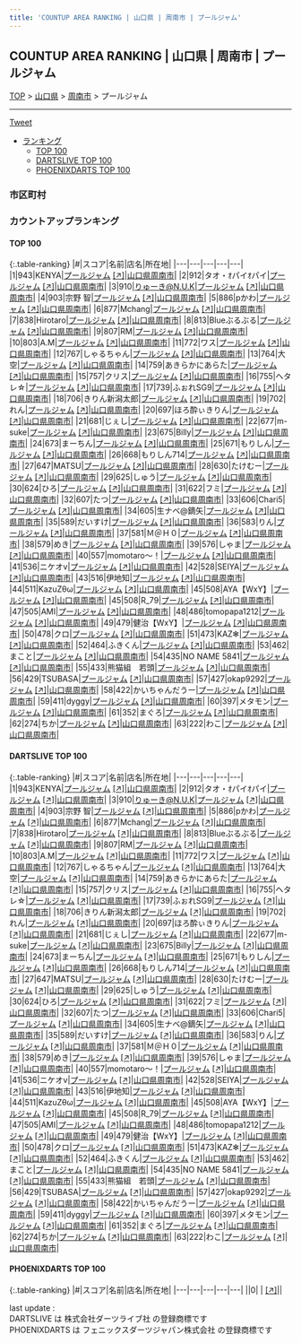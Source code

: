 ```yaml
---
title: 'COUNTUP AREA RANKING | 山口県 | 周南市 | プールジャム'
---
```

## COUNTUP AREA RANKING | 山口県 | 周南市 | プールジャム

[TOP](/darts/rank/) > [山口県](/darts/rank/山口県/) > [周南市](/darts/rank/山口県/周南市/) > プールジャム

___

<a href="https://twitter.com/share?ref_src=twsrc%5Etfw" data-text="COUNTUP AREA RANKING | 山口県周南市プールジャム" class="twitter-share-button" data-hashtags="DARTSLIVE,PHOENIXDARTS,darts,ダーツ" data-show-count="false">Tweet</a>

* [ランキング](#カウントアップランキング)
    * [TOP 100](#top-100)
    * [DARTSLIVE TOP 100](#dartslive-top-100)
    * [PHOENIXDARTS TOP 100](#phoenixdarts-top-100)

### 市区町村

<ul>

</ul>

### カウントアップランキング

#### TOP 100



{:.table-ranking}
|#|スコア|名前|店名|所在地|
|---|---|---|---|---|
|1|943|<span class="rank-name-dl">KENYA</span>|<a href="/darts/rank/shops/37bd14a5d7a85056774c926eb736cb5a.html">プールジャム</a> <a href="https://search.dartslive.com/jp/shop/37bd14a5d7a85056774c926eb736cb5a">[↗]</a>|<a href="/darts/rank/山口県/周南市">山口県周南市</a>|
|2|912|<span class="rank-name-dl">タオ・ｵパイｵパイ</span>|<a href="/darts/rank/shops/37bd14a5d7a85056774c926eb736cb5a.html">プールジャム</a> <a href="https://search.dartslive.com/jp/shop/37bd14a5d7a85056774c926eb736cb5a">[↗]</a>|<a href="/darts/rank/山口県/周南市">山口県周南市</a>|
|3|910|<span class="rank-name-dl">りゅーき@N.U.K</span>|<a href="/darts/rank/shops/37bd14a5d7a85056774c926eb736cb5a.html">プールジャム</a> <a href="https://search.dartslive.com/jp/shop/37bd14a5d7a85056774c926eb736cb5a">[↗]</a>|<a href="/darts/rank/山口県/周南市">山口県周南市</a>|
|4|903|<span class="rank-name-dl">宗野 智</span>|<a href="/darts/rank/shops/37bd14a5d7a85056774c926eb736cb5a.html">プールジャム</a> <a href="https://search.dartslive.com/jp/shop/37bd14a5d7a85056774c926eb736cb5a">[↗]</a>|<a href="/darts/rank/山口県/周南市">山口県周南市</a>|
|5|886|<span class="rank-name-dl">pかわ</span>|<a href="/darts/rank/shops/37bd14a5d7a85056774c926eb736cb5a.html">プールジャム</a> <a href="https://search.dartslive.com/jp/shop/37bd14a5d7a85056774c926eb736cb5a">[↗]</a>|<a href="/darts/rank/山口県/周南市">山口県周南市</a>|
|6|877|<span class="rank-name-dl">Mchang</span>|<a href="/darts/rank/shops/37bd14a5d7a85056774c926eb736cb5a.html">プールジャム</a> <a href="https://search.dartslive.com/jp/shop/37bd14a5d7a85056774c926eb736cb5a">[↗]</a>|<a href="/darts/rank/山口県/周南市">山口県周南市</a>|
|7|838|<span class="rank-name-dl">Hirotaro</span>|<a href="/darts/rank/shops/37bd14a5d7a85056774c926eb736cb5a.html">プールジャム</a> <a href="https://search.dartslive.com/jp/shop/37bd14a5d7a85056774c926eb736cb5a">[↗]</a>|<a href="/darts/rank/山口県/周南市">山口県周南市</a>|
|8|813|<span class="rank-name-dl">Blueぶるぶる</span>|<a href="/darts/rank/shops/37bd14a5d7a85056774c926eb736cb5a.html">プールジャム</a> <a href="https://search.dartslive.com/jp/shop/37bd14a5d7a85056774c926eb736cb5a">[↗]</a>|<a href="/darts/rank/山口県/周南市">山口県周南市</a>|
|9|807|<span class="rank-name-dl">RM</span>|<a href="/darts/rank/shops/37bd14a5d7a85056774c926eb736cb5a.html">プールジャム</a> <a href="https://search.dartslive.com/jp/shop/37bd14a5d7a85056774c926eb736cb5a">[↗]</a>|<a href="/darts/rank/山口県/周南市">山口県周南市</a>|
|10|803|<span class="rank-name-dl">A.M</span>|<a href="/darts/rank/shops/37bd14a5d7a85056774c926eb736cb5a.html">プールジャム</a> <a href="https://search.dartslive.com/jp/shop/37bd14a5d7a85056774c926eb736cb5a">[↗]</a>|<a href="/darts/rank/山口県/周南市">山口県周南市</a>|
|11|772|<span class="rank-name-dl">ワス</span>|<a href="/darts/rank/shops/37bd14a5d7a85056774c926eb736cb5a.html">プールジャム</a> <a href="https://search.dartslive.com/jp/shop/37bd14a5d7a85056774c926eb736cb5a">[↗]</a>|<a href="/darts/rank/山口県/周南市">山口県周南市</a>|
|12|767|<span class="rank-name-dl">しゃるちゃん</span>|<a href="/darts/rank/shops/37bd14a5d7a85056774c926eb736cb5a.html">プールジャム</a> <a href="https://search.dartslive.com/jp/shop/37bd14a5d7a85056774c926eb736cb5a">[↗]</a>|<a href="/darts/rank/山口県/周南市">山口県周南市</a>|
|13|764|<span class="rank-name-dl">大空</span>|<a href="/darts/rank/shops/37bd14a5d7a85056774c926eb736cb5a.html">プールジャム</a> <a href="https://search.dartslive.com/jp/shop/37bd14a5d7a85056774c926eb736cb5a">[↗]</a>|<a href="/darts/rank/山口県/周南市">山口県周南市</a>|
|14|759|<span class="rank-name-dl">あきらかにあらた</span>|<a href="/darts/rank/shops/37bd14a5d7a85056774c926eb736cb5a.html">プールジャム</a> <a href="https://search.dartslive.com/jp/shop/37bd14a5d7a85056774c926eb736cb5a">[↗]</a>|<a href="/darts/rank/山口県/周南市">山口県周南市</a>|
|15|757|<span class="rank-name-dl">クリス</span>|<a href="/darts/rank/shops/37bd14a5d7a85056774c926eb736cb5a.html">プールジャム</a> <a href="https://search.dartslive.com/jp/shop/37bd14a5d7a85056774c926eb736cb5a">[↗]</a>|<a href="/darts/rank/山口県/周南市">山口県周南市</a>|
|16|755|<span class="rank-name-dl">ヘタレ☆</span>|<a href="/darts/rank/shops/37bd14a5d7a85056774c926eb736cb5a.html">プールジャム</a> <a href="https://search.dartslive.com/jp/shop/37bd14a5d7a85056774c926eb736cb5a">[↗]</a>|<a href="/darts/rank/山口県/周南市">山口県周南市</a>|
|17|739|<span class="rank-name-dl">ふぉれSG9</span>|<a href="/darts/rank/shops/37bd14a5d7a85056774c926eb736cb5a.html">プールジャム</a> <a href="https://search.dartslive.com/jp/shop/37bd14a5d7a85056774c926eb736cb5a">[↗]</a>|<a href="/darts/rank/山口県/周南市">山口県周南市</a>|
|18|706|<span class="rank-name-dl">きりん新潟太郎</span>|<a href="/darts/rank/shops/37bd14a5d7a85056774c926eb736cb5a.html">プールジャム</a> <a href="https://search.dartslive.com/jp/shop/37bd14a5d7a85056774c926eb736cb5a">[↗]</a>|<a href="/darts/rank/山口県/周南市">山口県周南市</a>|
|19|702|<span class="rank-name-dl">れん</span>|<a href="/darts/rank/shops/37bd14a5d7a85056774c926eb736cb5a.html">プールジャム</a> <a href="https://search.dartslive.com/jp/shop/37bd14a5d7a85056774c926eb736cb5a">[↗]</a>|<a href="/darts/rank/山口県/周南市">山口県周南市</a>|
|20|697|<span class="rank-name-dl">ほろ酔ぃきりん</span>|<a href="/darts/rank/shops/37bd14a5d7a85056774c926eb736cb5a.html">プールジャム</a> <a href="https://search.dartslive.com/jp/shop/37bd14a5d7a85056774c926eb736cb5a">[↗]</a>|<a href="/darts/rank/山口県/周南市">山口県周南市</a>|
|21|681|<span class="rank-name-dl">じぇし</span>|<a href="/darts/rank/shops/37bd14a5d7a85056774c926eb736cb5a.html">プールジャム</a> <a href="https://search.dartslive.com/jp/shop/37bd14a5d7a85056774c926eb736cb5a">[↗]</a>|<a href="/darts/rank/山口県/周南市">山口県周南市</a>|
|22|677|<span class="rank-name-dl">m-suke</span>|<a href="/darts/rank/shops/37bd14a5d7a85056774c926eb736cb5a.html">プールジャム</a> <a href="https://search.dartslive.com/jp/shop/37bd14a5d7a85056774c926eb736cb5a">[↗]</a>|<a href="/darts/rank/山口県/周南市">山口県周南市</a>|
|23|675|<span class="rank-name-dl">Billy</span>|<a href="/darts/rank/shops/37bd14a5d7a85056774c926eb736cb5a.html">プールジャム</a> <a href="https://search.dartslive.com/jp/shop/37bd14a5d7a85056774c926eb736cb5a">[↗]</a>|<a href="/darts/rank/山口県/周南市">山口県周南市</a>|
|24|673|<span class="rank-name-dl">まーちん</span>|<a href="/darts/rank/shops/37bd14a5d7a85056774c926eb736cb5a.html">プールジャム</a> <a href="https://search.dartslive.com/jp/shop/37bd14a5d7a85056774c926eb736cb5a">[↗]</a>|<a href="/darts/rank/山口県/周南市">山口県周南市</a>|
|25|671|<span class="rank-name-dl">もりしん</span>|<a href="/darts/rank/shops/37bd14a5d7a85056774c926eb736cb5a.html">プールジャム</a> <a href="https://search.dartslive.com/jp/shop/37bd14a5d7a85056774c926eb736cb5a">[↗]</a>|<a href="/darts/rank/山口県/周南市">山口県周南市</a>|
|26|668|<span class="rank-name-dl">もりしん714</span>|<a href="/darts/rank/shops/37bd14a5d7a85056774c926eb736cb5a.html">プールジャム</a> <a href="https://search.dartslive.com/jp/shop/37bd14a5d7a85056774c926eb736cb5a">[↗]</a>|<a href="/darts/rank/山口県/周南市">山口県周南市</a>|
|27|647|<span class="rank-name-dl">MATSU</span>|<a href="/darts/rank/shops/37bd14a5d7a85056774c926eb736cb5a.html">プールジャム</a> <a href="https://search.dartslive.com/jp/shop/37bd14a5d7a85056774c926eb736cb5a">[↗]</a>|<a href="/darts/rank/山口県/周南市">山口県周南市</a>|
|28|630|<span class="rank-name-dl">たけむー</span>|<a href="/darts/rank/shops/37bd14a5d7a85056774c926eb736cb5a.html">プールジャム</a> <a href="https://search.dartslive.com/jp/shop/37bd14a5d7a85056774c926eb736cb5a">[↗]</a>|<a href="/darts/rank/山口県/周南市">山口県周南市</a>|
|29|625|<span class="rank-name-dl">しゅう</span>|<a href="/darts/rank/shops/37bd14a5d7a85056774c926eb736cb5a.html">プールジャム</a> <a href="https://search.dartslive.com/jp/shop/37bd14a5d7a85056774c926eb736cb5a">[↗]</a>|<a href="/darts/rank/山口県/周南市">山口県周南市</a>|
|30|624|<span class="rank-name-dl">ひろ</span>|<a href="/darts/rank/shops/37bd14a5d7a85056774c926eb736cb5a.html">プールジャム</a> <a href="https://search.dartslive.com/jp/shop/37bd14a5d7a85056774c926eb736cb5a">[↗]</a>|<a href="/darts/rank/山口県/周南市">山口県周南市</a>|
|31|622|<span class="rank-name-dl">フミ</span>|<a href="/darts/rank/shops/37bd14a5d7a85056774c926eb736cb5a.html">プールジャム</a> <a href="https://search.dartslive.com/jp/shop/37bd14a5d7a85056774c926eb736cb5a">[↗]</a>|<a href="/darts/rank/山口県/周南市">山口県周南市</a>|
|32|607|<span class="rank-name-dl">たつ</span>|<a href="/darts/rank/shops/37bd14a5d7a85056774c926eb736cb5a.html">プールジャム</a> <a href="https://search.dartslive.com/jp/shop/37bd14a5d7a85056774c926eb736cb5a">[↗]</a>|<a href="/darts/rank/山口県/周南市">山口県周南市</a>|
|33|606|<span class="rank-name-dl">Chari5</span>|<a href="/darts/rank/shops/37bd14a5d7a85056774c926eb736cb5a.html">プールジャム</a> <a href="https://search.dartslive.com/jp/shop/37bd14a5d7a85056774c926eb736cb5a">[↗]</a>|<a href="/darts/rank/山口県/周南市">山口県周南市</a>|
|34|605|<span class="rank-name-dl">生ナベ@鏑矢</span>|<a href="/darts/rank/shops/37bd14a5d7a85056774c926eb736cb5a.html">プールジャム</a> <a href="https://search.dartslive.com/jp/shop/37bd14a5d7a85056774c926eb736cb5a">[↗]</a>|<a href="/darts/rank/山口県/周南市">山口県周南市</a>|
|35|589|<span class="rank-name-dl">だいすけ</span>|<a href="/darts/rank/shops/37bd14a5d7a85056774c926eb736cb5a.html">プールジャム</a> <a href="https://search.dartslive.com/jp/shop/37bd14a5d7a85056774c926eb736cb5a">[↗]</a>|<a href="/darts/rank/山口県/周南市">山口県周南市</a>|
|36|583|<span class="rank-name-dl">りん</span>|<a href="/darts/rank/shops/37bd14a5d7a85056774c926eb736cb5a.html">プールジャム</a> <a href="https://search.dartslive.com/jp/shop/37bd14a5d7a85056774c926eb736cb5a">[↗]</a>|<a href="/darts/rank/山口県/周南市">山口県周南市</a>|
|37|581|<span class="rank-name-dl">Ｍ＠Ｈ０</span>|<a href="/darts/rank/shops/37bd14a5d7a85056774c926eb736cb5a.html">プールジャム</a> <a href="https://search.dartslive.com/jp/shop/37bd14a5d7a85056774c926eb736cb5a">[↗]</a>|<a href="/darts/rank/山口県/周南市">山口県周南市</a>|
|38|579|<span class="rank-name-dl">めき</span>|<a href="/darts/rank/shops/37bd14a5d7a85056774c926eb736cb5a.html">プールジャム</a> <a href="https://search.dartslive.com/jp/shop/37bd14a5d7a85056774c926eb736cb5a">[↗]</a>|<a href="/darts/rank/山口県/周南市">山口県周南市</a>|
|39|576|<span class="rank-name-dl">しゃま</span>|<a href="/darts/rank/shops/37bd14a5d7a85056774c926eb736cb5a.html">プールジャム</a> <a href="https://search.dartslive.com/jp/shop/37bd14a5d7a85056774c926eb736cb5a">[↗]</a>|<a href="/darts/rank/山口県/周南市">山口県周南市</a>|
|40|557|<span class="rank-name-dl">momotaro〜！</span>|<a href="/darts/rank/shops/37bd14a5d7a85056774c926eb736cb5a.html">プールジャム</a> <a href="https://search.dartslive.com/jp/shop/37bd14a5d7a85056774c926eb736cb5a">[↗]</a>|<a href="/darts/rank/山口県/周南市">山口県周南市</a>|
|41|536|<span class="rank-name-dl">ニケオv</span>|<a href="/darts/rank/shops/37bd14a5d7a85056774c926eb736cb5a.html">プールジャム</a> <a href="https://search.dartslive.com/jp/shop/37bd14a5d7a85056774c926eb736cb5a">[↗]</a>|<a href="/darts/rank/山口県/周南市">山口県周南市</a>|
|42|528|<span class="rank-name-dl">SEIYA</span>|<a href="/darts/rank/shops/37bd14a5d7a85056774c926eb736cb5a.html">プールジャム</a> <a href="https://search.dartslive.com/jp/shop/37bd14a5d7a85056774c926eb736cb5a">[↗]</a>|<a href="/darts/rank/山口県/周南市">山口県周南市</a>|
|43|516|<span class="rank-name-dl">伊地知</span>|<a href="/darts/rank/shops/37bd14a5d7a85056774c926eb736cb5a.html">プールジャム</a> <a href="https://search.dartslive.com/jp/shop/37bd14a5d7a85056774c926eb736cb5a">[↗]</a>|<a href="/darts/rank/山口県/周南市">山口県周南市</a>|
|44|511|<span class="rank-name-dl">KazuZθω</span>|<a href="/darts/rank/shops/37bd14a5d7a85056774c926eb736cb5a.html">プールジャム</a> <a href="https://search.dartslive.com/jp/shop/37bd14a5d7a85056774c926eb736cb5a">[↗]</a>|<a href="/darts/rank/山口県/周南市">山口県周南市</a>|
|45|508|<span class="rank-name-dl">AYA【WxY】</span>|<a href="/darts/rank/shops/37bd14a5d7a85056774c926eb736cb5a.html">プールジャム</a> <a href="https://search.dartslive.com/jp/shop/37bd14a5d7a85056774c926eb736cb5a">[↗]</a>|<a href="/darts/rank/山口県/周南市">山口県周南市</a>|
|45|508|<span class="rank-name-dl">R_79</span>|<a href="/darts/rank/shops/37bd14a5d7a85056774c926eb736cb5a.html">プールジャム</a> <a href="https://search.dartslive.com/jp/shop/37bd14a5d7a85056774c926eb736cb5a">[↗]</a>|<a href="/darts/rank/山口県/周南市">山口県周南市</a>|
|47|505|<span class="rank-name-dl">AMI</span>|<a href="/darts/rank/shops/37bd14a5d7a85056774c926eb736cb5a.html">プールジャム</a> <a href="https://search.dartslive.com/jp/shop/37bd14a5d7a85056774c926eb736cb5a">[↗]</a>|<a href="/darts/rank/山口県/周南市">山口県周南市</a>|
|48|486|<span class="rank-name-dl">tomopapa1212</span>|<a href="/darts/rank/shops/37bd14a5d7a85056774c926eb736cb5a.html">プールジャム</a> <a href="https://search.dartslive.com/jp/shop/37bd14a5d7a85056774c926eb736cb5a">[↗]</a>|<a href="/darts/rank/山口県/周南市">山口県周南市</a>|
|49|479|<span class="rank-name-dl">健治【WxY】</span>|<a href="/darts/rank/shops/37bd14a5d7a85056774c926eb736cb5a.html">プールジャム</a> <a href="https://search.dartslive.com/jp/shop/37bd14a5d7a85056774c926eb736cb5a">[↗]</a>|<a href="/darts/rank/山口県/周南市">山口県周南市</a>|
|50|478|<span class="rank-name-dl">クロ</span>|<a href="/darts/rank/shops/37bd14a5d7a85056774c926eb736cb5a.html">プールジャム</a> <a href="https://search.dartslive.com/jp/shop/37bd14a5d7a85056774c926eb736cb5a">[↗]</a>|<a href="/darts/rank/山口県/周南市">山口県周南市</a>|
|51|473|<span class="rank-name-dl">KAZ✻</span>|<a href="/darts/rank/shops/37bd14a5d7a85056774c926eb736cb5a.html">プールジャム</a> <a href="https://search.dartslive.com/jp/shop/37bd14a5d7a85056774c926eb736cb5a">[↗]</a>|<a href="/darts/rank/山口県/周南市">山口県周南市</a>|
|52|464|<span class="rank-name-dl">ふきくん</span>|<a href="/darts/rank/shops/37bd14a5d7a85056774c926eb736cb5a.html">プールジャム</a> <a href="https://search.dartslive.com/jp/shop/37bd14a5d7a85056774c926eb736cb5a">[↗]</a>|<a href="/darts/rank/山口県/周南市">山口県周南市</a>|
|53|462|<span class="rank-name-dl">まこと</span>|<a href="/darts/rank/shops/37bd14a5d7a85056774c926eb736cb5a.html">プールジャム</a> <a href="https://search.dartslive.com/jp/shop/37bd14a5d7a85056774c926eb736cb5a">[↗]</a>|<a href="/darts/rank/山口県/周南市">山口県周南市</a>|
|54|435|<span class="rank-name-dl">NO NAME 5841</span>|<a href="/darts/rank/shops/37bd14a5d7a85056774c926eb736cb5a.html">プールジャム</a> <a href="https://search.dartslive.com/jp/shop/37bd14a5d7a85056774c926eb736cb5a">[↗]</a>|<a href="/darts/rank/山口県/周南市">山口県周南市</a>|
|55|433|<span class="rank-name-dl">熊猫組　若頭</span>|<a href="/darts/rank/shops/37bd14a5d7a85056774c926eb736cb5a.html">プールジャム</a> <a href="https://search.dartslive.com/jp/shop/37bd14a5d7a85056774c926eb736cb5a">[↗]</a>|<a href="/darts/rank/山口県/周南市">山口県周南市</a>|
|56|429|<span class="rank-name-dl">TSUBASA</span>|<a href="/darts/rank/shops/37bd14a5d7a85056774c926eb736cb5a.html">プールジャム</a> <a href="https://search.dartslive.com/jp/shop/37bd14a5d7a85056774c926eb736cb5a">[↗]</a>|<a href="/darts/rank/山口県/周南市">山口県周南市</a>|
|57|427|<span class="rank-name-dl">okap9292</span>|<a href="/darts/rank/shops/37bd14a5d7a85056774c926eb736cb5a.html">プールジャム</a> <a href="https://search.dartslive.com/jp/shop/37bd14a5d7a85056774c926eb736cb5a">[↗]</a>|<a href="/darts/rank/山口県/周南市">山口県周南市</a>|
|58|422|<span class="rank-name-dl">かいちゃんだうー</span>|<a href="/darts/rank/shops/37bd14a5d7a85056774c926eb736cb5a.html">プールジャム</a> <a href="https://search.dartslive.com/jp/shop/37bd14a5d7a85056774c926eb736cb5a">[↗]</a>|<a href="/darts/rank/山口県/周南市">山口県周南市</a>|
|59|411|<span class="rank-name-dl">dyggy</span>|<a href="/darts/rank/shops/37bd14a5d7a85056774c926eb736cb5a.html">プールジャム</a> <a href="https://search.dartslive.com/jp/shop/37bd14a5d7a85056774c926eb736cb5a">[↗]</a>|<a href="/darts/rank/山口県/周南市">山口県周南市</a>|
|60|397|<span class="rank-name-dl">メタモン</span>|<a href="/darts/rank/shops/37bd14a5d7a85056774c926eb736cb5a.html">プールジャム</a> <a href="https://search.dartslive.com/jp/shop/37bd14a5d7a85056774c926eb736cb5a">[↗]</a>|<a href="/darts/rank/山口県/周南市">山口県周南市</a>|
|61|352|<span class="rank-name-dl">まぐろ</span>|<a href="/darts/rank/shops/37bd14a5d7a85056774c926eb736cb5a.html">プールジャム</a> <a href="https://search.dartslive.com/jp/shop/37bd14a5d7a85056774c926eb736cb5a">[↗]</a>|<a href="/darts/rank/山口県/周南市">山口県周南市</a>|
|62|274|<span class="rank-name-dl">ちか</span>|<a href="/darts/rank/shops/37bd14a5d7a85056774c926eb736cb5a.html">プールジャム</a> <a href="https://search.dartslive.com/jp/shop/37bd14a5d7a85056774c926eb736cb5a">[↗]</a>|<a href="/darts/rank/山口県/周南市">山口県周南市</a>|
|63|222|<span class="rank-name-dl">わこ</span>|<a href="/darts/rank/shops/37bd14a5d7a85056774c926eb736cb5a.html">プールジャム</a> <a href="https://search.dartslive.com/jp/shop/37bd14a5d7a85056774c926eb736cb5a">[↗]</a>|<a href="/darts/rank/山口県/周南市">山口県周南市</a>|


#### DARTSLIVE TOP 100



{:.table-ranking}
|#|スコア|名前|店名|所在地|
|---|---|---|---|---|
|1|943|<span class="rank-name-dl">KENYA</span>|<a href="/darts/rank/shops/37bd14a5d7a85056774c926eb736cb5a.html">プールジャム</a> <a href="https://search.dartslive.com/jp/shop/37bd14a5d7a85056774c926eb736cb5a">[↗]</a>|<a href="/darts/rank/山口県/周南市">山口県周南市</a>|
|2|912|<span class="rank-name-dl">タオ・ｵパイｵパイ</span>|<a href="/darts/rank/shops/37bd14a5d7a85056774c926eb736cb5a.html">プールジャム</a> <a href="https://search.dartslive.com/jp/shop/37bd14a5d7a85056774c926eb736cb5a">[↗]</a>|<a href="/darts/rank/山口県/周南市">山口県周南市</a>|
|3|910|<span class="rank-name-dl">りゅーき@N.U.K</span>|<a href="/darts/rank/shops/37bd14a5d7a85056774c926eb736cb5a.html">プールジャム</a> <a href="https://search.dartslive.com/jp/shop/37bd14a5d7a85056774c926eb736cb5a">[↗]</a>|<a href="/darts/rank/山口県/周南市">山口県周南市</a>|
|4|903|<span class="rank-name-dl">宗野 智</span>|<a href="/darts/rank/shops/37bd14a5d7a85056774c926eb736cb5a.html">プールジャム</a> <a href="https://search.dartslive.com/jp/shop/37bd14a5d7a85056774c926eb736cb5a">[↗]</a>|<a href="/darts/rank/山口県/周南市">山口県周南市</a>|
|5|886|<span class="rank-name-dl">pかわ</span>|<a href="/darts/rank/shops/37bd14a5d7a85056774c926eb736cb5a.html">プールジャム</a> <a href="https://search.dartslive.com/jp/shop/37bd14a5d7a85056774c926eb736cb5a">[↗]</a>|<a href="/darts/rank/山口県/周南市">山口県周南市</a>|
|6|877|<span class="rank-name-dl">Mchang</span>|<a href="/darts/rank/shops/37bd14a5d7a85056774c926eb736cb5a.html">プールジャム</a> <a href="https://search.dartslive.com/jp/shop/37bd14a5d7a85056774c926eb736cb5a">[↗]</a>|<a href="/darts/rank/山口県/周南市">山口県周南市</a>|
|7|838|<span class="rank-name-dl">Hirotaro</span>|<a href="/darts/rank/shops/37bd14a5d7a85056774c926eb736cb5a.html">プールジャム</a> <a href="https://search.dartslive.com/jp/shop/37bd14a5d7a85056774c926eb736cb5a">[↗]</a>|<a href="/darts/rank/山口県/周南市">山口県周南市</a>|
|8|813|<span class="rank-name-dl">Blueぶるぶる</span>|<a href="/darts/rank/shops/37bd14a5d7a85056774c926eb736cb5a.html">プールジャム</a> <a href="https://search.dartslive.com/jp/shop/37bd14a5d7a85056774c926eb736cb5a">[↗]</a>|<a href="/darts/rank/山口県/周南市">山口県周南市</a>|
|9|807|<span class="rank-name-dl">RM</span>|<a href="/darts/rank/shops/37bd14a5d7a85056774c926eb736cb5a.html">プールジャム</a> <a href="https://search.dartslive.com/jp/shop/37bd14a5d7a85056774c926eb736cb5a">[↗]</a>|<a href="/darts/rank/山口県/周南市">山口県周南市</a>|
|10|803|<span class="rank-name-dl">A.M</span>|<a href="/darts/rank/shops/37bd14a5d7a85056774c926eb736cb5a.html">プールジャム</a> <a href="https://search.dartslive.com/jp/shop/37bd14a5d7a85056774c926eb736cb5a">[↗]</a>|<a href="/darts/rank/山口県/周南市">山口県周南市</a>|
|11|772|<span class="rank-name-dl">ワス</span>|<a href="/darts/rank/shops/37bd14a5d7a85056774c926eb736cb5a.html">プールジャム</a> <a href="https://search.dartslive.com/jp/shop/37bd14a5d7a85056774c926eb736cb5a">[↗]</a>|<a href="/darts/rank/山口県/周南市">山口県周南市</a>|
|12|767|<span class="rank-name-dl">しゃるちゃん</span>|<a href="/darts/rank/shops/37bd14a5d7a85056774c926eb736cb5a.html">プールジャム</a> <a href="https://search.dartslive.com/jp/shop/37bd14a5d7a85056774c926eb736cb5a">[↗]</a>|<a href="/darts/rank/山口県/周南市">山口県周南市</a>|
|13|764|<span class="rank-name-dl">大空</span>|<a href="/darts/rank/shops/37bd14a5d7a85056774c926eb736cb5a.html">プールジャム</a> <a href="https://search.dartslive.com/jp/shop/37bd14a5d7a85056774c926eb736cb5a">[↗]</a>|<a href="/darts/rank/山口県/周南市">山口県周南市</a>|
|14|759|<span class="rank-name-dl">あきらかにあらた</span>|<a href="/darts/rank/shops/37bd14a5d7a85056774c926eb736cb5a.html">プールジャム</a> <a href="https://search.dartslive.com/jp/shop/37bd14a5d7a85056774c926eb736cb5a">[↗]</a>|<a href="/darts/rank/山口県/周南市">山口県周南市</a>|
|15|757|<span class="rank-name-dl">クリス</span>|<a href="/darts/rank/shops/37bd14a5d7a85056774c926eb736cb5a.html">プールジャム</a> <a href="https://search.dartslive.com/jp/shop/37bd14a5d7a85056774c926eb736cb5a">[↗]</a>|<a href="/darts/rank/山口県/周南市">山口県周南市</a>|
|16|755|<span class="rank-name-dl">ヘタレ☆</span>|<a href="/darts/rank/shops/37bd14a5d7a85056774c926eb736cb5a.html">プールジャム</a> <a href="https://search.dartslive.com/jp/shop/37bd14a5d7a85056774c926eb736cb5a">[↗]</a>|<a href="/darts/rank/山口県/周南市">山口県周南市</a>|
|17|739|<span class="rank-name-dl">ふぉれSG9</span>|<a href="/darts/rank/shops/37bd14a5d7a85056774c926eb736cb5a.html">プールジャム</a> <a href="https://search.dartslive.com/jp/shop/37bd14a5d7a85056774c926eb736cb5a">[↗]</a>|<a href="/darts/rank/山口県/周南市">山口県周南市</a>|
|18|706|<span class="rank-name-dl">きりん新潟太郎</span>|<a href="/darts/rank/shops/37bd14a5d7a85056774c926eb736cb5a.html">プールジャム</a> <a href="https://search.dartslive.com/jp/shop/37bd14a5d7a85056774c926eb736cb5a">[↗]</a>|<a href="/darts/rank/山口県/周南市">山口県周南市</a>|
|19|702|<span class="rank-name-dl">れん</span>|<a href="/darts/rank/shops/37bd14a5d7a85056774c926eb736cb5a.html">プールジャム</a> <a href="https://search.dartslive.com/jp/shop/37bd14a5d7a85056774c926eb736cb5a">[↗]</a>|<a href="/darts/rank/山口県/周南市">山口県周南市</a>|
|20|697|<span class="rank-name-dl">ほろ酔ぃきりん</span>|<a href="/darts/rank/shops/37bd14a5d7a85056774c926eb736cb5a.html">プールジャム</a> <a href="https://search.dartslive.com/jp/shop/37bd14a5d7a85056774c926eb736cb5a">[↗]</a>|<a href="/darts/rank/山口県/周南市">山口県周南市</a>|
|21|681|<span class="rank-name-dl">じぇし</span>|<a href="/darts/rank/shops/37bd14a5d7a85056774c926eb736cb5a.html">プールジャム</a> <a href="https://search.dartslive.com/jp/shop/37bd14a5d7a85056774c926eb736cb5a">[↗]</a>|<a href="/darts/rank/山口県/周南市">山口県周南市</a>|
|22|677|<span class="rank-name-dl">m-suke</span>|<a href="/darts/rank/shops/37bd14a5d7a85056774c926eb736cb5a.html">プールジャム</a> <a href="https://search.dartslive.com/jp/shop/37bd14a5d7a85056774c926eb736cb5a">[↗]</a>|<a href="/darts/rank/山口県/周南市">山口県周南市</a>|
|23|675|<span class="rank-name-dl">Billy</span>|<a href="/darts/rank/shops/37bd14a5d7a85056774c926eb736cb5a.html">プールジャム</a> <a href="https://search.dartslive.com/jp/shop/37bd14a5d7a85056774c926eb736cb5a">[↗]</a>|<a href="/darts/rank/山口県/周南市">山口県周南市</a>|
|24|673|<span class="rank-name-dl">まーちん</span>|<a href="/darts/rank/shops/37bd14a5d7a85056774c926eb736cb5a.html">プールジャム</a> <a href="https://search.dartslive.com/jp/shop/37bd14a5d7a85056774c926eb736cb5a">[↗]</a>|<a href="/darts/rank/山口県/周南市">山口県周南市</a>|
|25|671|<span class="rank-name-dl">もりしん</span>|<a href="/darts/rank/shops/37bd14a5d7a85056774c926eb736cb5a.html">プールジャム</a> <a href="https://search.dartslive.com/jp/shop/37bd14a5d7a85056774c926eb736cb5a">[↗]</a>|<a href="/darts/rank/山口県/周南市">山口県周南市</a>|
|26|668|<span class="rank-name-dl">もりしん714</span>|<a href="/darts/rank/shops/37bd14a5d7a85056774c926eb736cb5a.html">プールジャム</a> <a href="https://search.dartslive.com/jp/shop/37bd14a5d7a85056774c926eb736cb5a">[↗]</a>|<a href="/darts/rank/山口県/周南市">山口県周南市</a>|
|27|647|<span class="rank-name-dl">MATSU</span>|<a href="/darts/rank/shops/37bd14a5d7a85056774c926eb736cb5a.html">プールジャム</a> <a href="https://search.dartslive.com/jp/shop/37bd14a5d7a85056774c926eb736cb5a">[↗]</a>|<a href="/darts/rank/山口県/周南市">山口県周南市</a>|
|28|630|<span class="rank-name-dl">たけむー</span>|<a href="/darts/rank/shops/37bd14a5d7a85056774c926eb736cb5a.html">プールジャム</a> <a href="https://search.dartslive.com/jp/shop/37bd14a5d7a85056774c926eb736cb5a">[↗]</a>|<a href="/darts/rank/山口県/周南市">山口県周南市</a>|
|29|625|<span class="rank-name-dl">しゅう</span>|<a href="/darts/rank/shops/37bd14a5d7a85056774c926eb736cb5a.html">プールジャム</a> <a href="https://search.dartslive.com/jp/shop/37bd14a5d7a85056774c926eb736cb5a">[↗]</a>|<a href="/darts/rank/山口県/周南市">山口県周南市</a>|
|30|624|<span class="rank-name-dl">ひろ</span>|<a href="/darts/rank/shops/37bd14a5d7a85056774c926eb736cb5a.html">プールジャム</a> <a href="https://search.dartslive.com/jp/shop/37bd14a5d7a85056774c926eb736cb5a">[↗]</a>|<a href="/darts/rank/山口県/周南市">山口県周南市</a>|
|31|622|<span class="rank-name-dl">フミ</span>|<a href="/darts/rank/shops/37bd14a5d7a85056774c926eb736cb5a.html">プールジャム</a> <a href="https://search.dartslive.com/jp/shop/37bd14a5d7a85056774c926eb736cb5a">[↗]</a>|<a href="/darts/rank/山口県/周南市">山口県周南市</a>|
|32|607|<span class="rank-name-dl">たつ</span>|<a href="/darts/rank/shops/37bd14a5d7a85056774c926eb736cb5a.html">プールジャム</a> <a href="https://search.dartslive.com/jp/shop/37bd14a5d7a85056774c926eb736cb5a">[↗]</a>|<a href="/darts/rank/山口県/周南市">山口県周南市</a>|
|33|606|<span class="rank-name-dl">Chari5</span>|<a href="/darts/rank/shops/37bd14a5d7a85056774c926eb736cb5a.html">プールジャム</a> <a href="https://search.dartslive.com/jp/shop/37bd14a5d7a85056774c926eb736cb5a">[↗]</a>|<a href="/darts/rank/山口県/周南市">山口県周南市</a>|
|34|605|<span class="rank-name-dl">生ナベ@鏑矢</span>|<a href="/darts/rank/shops/37bd14a5d7a85056774c926eb736cb5a.html">プールジャム</a> <a href="https://search.dartslive.com/jp/shop/37bd14a5d7a85056774c926eb736cb5a">[↗]</a>|<a href="/darts/rank/山口県/周南市">山口県周南市</a>|
|35|589|<span class="rank-name-dl">だいすけ</span>|<a href="/darts/rank/shops/37bd14a5d7a85056774c926eb736cb5a.html">プールジャム</a> <a href="https://search.dartslive.com/jp/shop/37bd14a5d7a85056774c926eb736cb5a">[↗]</a>|<a href="/darts/rank/山口県/周南市">山口県周南市</a>|
|36|583|<span class="rank-name-dl">りん</span>|<a href="/darts/rank/shops/37bd14a5d7a85056774c926eb736cb5a.html">プールジャム</a> <a href="https://search.dartslive.com/jp/shop/37bd14a5d7a85056774c926eb736cb5a">[↗]</a>|<a href="/darts/rank/山口県/周南市">山口県周南市</a>|
|37|581|<span class="rank-name-dl">Ｍ＠Ｈ０</span>|<a href="/darts/rank/shops/37bd14a5d7a85056774c926eb736cb5a.html">プールジャム</a> <a href="https://search.dartslive.com/jp/shop/37bd14a5d7a85056774c926eb736cb5a">[↗]</a>|<a href="/darts/rank/山口県/周南市">山口県周南市</a>|
|38|579|<span class="rank-name-dl">めき</span>|<a href="/darts/rank/shops/37bd14a5d7a85056774c926eb736cb5a.html">プールジャム</a> <a href="https://search.dartslive.com/jp/shop/37bd14a5d7a85056774c926eb736cb5a">[↗]</a>|<a href="/darts/rank/山口県/周南市">山口県周南市</a>|
|39|576|<span class="rank-name-dl">しゃま</span>|<a href="/darts/rank/shops/37bd14a5d7a85056774c926eb736cb5a.html">プールジャム</a> <a href="https://search.dartslive.com/jp/shop/37bd14a5d7a85056774c926eb736cb5a">[↗]</a>|<a href="/darts/rank/山口県/周南市">山口県周南市</a>|
|40|557|<span class="rank-name-dl">momotaro〜！</span>|<a href="/darts/rank/shops/37bd14a5d7a85056774c926eb736cb5a.html">プールジャム</a> <a href="https://search.dartslive.com/jp/shop/37bd14a5d7a85056774c926eb736cb5a">[↗]</a>|<a href="/darts/rank/山口県/周南市">山口県周南市</a>|
|41|536|<span class="rank-name-dl">ニケオv</span>|<a href="/darts/rank/shops/37bd14a5d7a85056774c926eb736cb5a.html">プールジャム</a> <a href="https://search.dartslive.com/jp/shop/37bd14a5d7a85056774c926eb736cb5a">[↗]</a>|<a href="/darts/rank/山口県/周南市">山口県周南市</a>|
|42|528|<span class="rank-name-dl">SEIYA</span>|<a href="/darts/rank/shops/37bd14a5d7a85056774c926eb736cb5a.html">プールジャム</a> <a href="https://search.dartslive.com/jp/shop/37bd14a5d7a85056774c926eb736cb5a">[↗]</a>|<a href="/darts/rank/山口県/周南市">山口県周南市</a>|
|43|516|<span class="rank-name-dl">伊地知</span>|<a href="/darts/rank/shops/37bd14a5d7a85056774c926eb736cb5a.html">プールジャム</a> <a href="https://search.dartslive.com/jp/shop/37bd14a5d7a85056774c926eb736cb5a">[↗]</a>|<a href="/darts/rank/山口県/周南市">山口県周南市</a>|
|44|511|<span class="rank-name-dl">KazuZθω</span>|<a href="/darts/rank/shops/37bd14a5d7a85056774c926eb736cb5a.html">プールジャム</a> <a href="https://search.dartslive.com/jp/shop/37bd14a5d7a85056774c926eb736cb5a">[↗]</a>|<a href="/darts/rank/山口県/周南市">山口県周南市</a>|
|45|508|<span class="rank-name-dl">AYA【WxY】</span>|<a href="/darts/rank/shops/37bd14a5d7a85056774c926eb736cb5a.html">プールジャム</a> <a href="https://search.dartslive.com/jp/shop/37bd14a5d7a85056774c926eb736cb5a">[↗]</a>|<a href="/darts/rank/山口県/周南市">山口県周南市</a>|
|45|508|<span class="rank-name-dl">R_79</span>|<a href="/darts/rank/shops/37bd14a5d7a85056774c926eb736cb5a.html">プールジャム</a> <a href="https://search.dartslive.com/jp/shop/37bd14a5d7a85056774c926eb736cb5a">[↗]</a>|<a href="/darts/rank/山口県/周南市">山口県周南市</a>|
|47|505|<span class="rank-name-dl">AMI</span>|<a href="/darts/rank/shops/37bd14a5d7a85056774c926eb736cb5a.html">プールジャム</a> <a href="https://search.dartslive.com/jp/shop/37bd14a5d7a85056774c926eb736cb5a">[↗]</a>|<a href="/darts/rank/山口県/周南市">山口県周南市</a>|
|48|486|<span class="rank-name-dl">tomopapa1212</span>|<a href="/darts/rank/shops/37bd14a5d7a85056774c926eb736cb5a.html">プールジャム</a> <a href="https://search.dartslive.com/jp/shop/37bd14a5d7a85056774c926eb736cb5a">[↗]</a>|<a href="/darts/rank/山口県/周南市">山口県周南市</a>|
|49|479|<span class="rank-name-dl">健治【WxY】</span>|<a href="/darts/rank/shops/37bd14a5d7a85056774c926eb736cb5a.html">プールジャム</a> <a href="https://search.dartslive.com/jp/shop/37bd14a5d7a85056774c926eb736cb5a">[↗]</a>|<a href="/darts/rank/山口県/周南市">山口県周南市</a>|
|50|478|<span class="rank-name-dl">クロ</span>|<a href="/darts/rank/shops/37bd14a5d7a85056774c926eb736cb5a.html">プールジャム</a> <a href="https://search.dartslive.com/jp/shop/37bd14a5d7a85056774c926eb736cb5a">[↗]</a>|<a href="/darts/rank/山口県/周南市">山口県周南市</a>|
|51|473|<span class="rank-name-dl">KAZ✻</span>|<a href="/darts/rank/shops/37bd14a5d7a85056774c926eb736cb5a.html">プールジャム</a> <a href="https://search.dartslive.com/jp/shop/37bd14a5d7a85056774c926eb736cb5a">[↗]</a>|<a href="/darts/rank/山口県/周南市">山口県周南市</a>|
|52|464|<span class="rank-name-dl">ふきくん</span>|<a href="/darts/rank/shops/37bd14a5d7a85056774c926eb736cb5a.html">プールジャム</a> <a href="https://search.dartslive.com/jp/shop/37bd14a5d7a85056774c926eb736cb5a">[↗]</a>|<a href="/darts/rank/山口県/周南市">山口県周南市</a>|
|53|462|<span class="rank-name-dl">まこと</span>|<a href="/darts/rank/shops/37bd14a5d7a85056774c926eb736cb5a.html">プールジャム</a> <a href="https://search.dartslive.com/jp/shop/37bd14a5d7a85056774c926eb736cb5a">[↗]</a>|<a href="/darts/rank/山口県/周南市">山口県周南市</a>|
|54|435|<span class="rank-name-dl">NO NAME 5841</span>|<a href="/darts/rank/shops/37bd14a5d7a85056774c926eb736cb5a.html">プールジャム</a> <a href="https://search.dartslive.com/jp/shop/37bd14a5d7a85056774c926eb736cb5a">[↗]</a>|<a href="/darts/rank/山口県/周南市">山口県周南市</a>|
|55|433|<span class="rank-name-dl">熊猫組　若頭</span>|<a href="/darts/rank/shops/37bd14a5d7a85056774c926eb736cb5a.html">プールジャム</a> <a href="https://search.dartslive.com/jp/shop/37bd14a5d7a85056774c926eb736cb5a">[↗]</a>|<a href="/darts/rank/山口県/周南市">山口県周南市</a>|
|56|429|<span class="rank-name-dl">TSUBASA</span>|<a href="/darts/rank/shops/37bd14a5d7a85056774c926eb736cb5a.html">プールジャム</a> <a href="https://search.dartslive.com/jp/shop/37bd14a5d7a85056774c926eb736cb5a">[↗]</a>|<a href="/darts/rank/山口県/周南市">山口県周南市</a>|
|57|427|<span class="rank-name-dl">okap9292</span>|<a href="/darts/rank/shops/37bd14a5d7a85056774c926eb736cb5a.html">プールジャム</a> <a href="https://search.dartslive.com/jp/shop/37bd14a5d7a85056774c926eb736cb5a">[↗]</a>|<a href="/darts/rank/山口県/周南市">山口県周南市</a>|
|58|422|<span class="rank-name-dl">かいちゃんだうー</span>|<a href="/darts/rank/shops/37bd14a5d7a85056774c926eb736cb5a.html">プールジャム</a> <a href="https://search.dartslive.com/jp/shop/37bd14a5d7a85056774c926eb736cb5a">[↗]</a>|<a href="/darts/rank/山口県/周南市">山口県周南市</a>|
|59|411|<span class="rank-name-dl">dyggy</span>|<a href="/darts/rank/shops/37bd14a5d7a85056774c926eb736cb5a.html">プールジャム</a> <a href="https://search.dartslive.com/jp/shop/37bd14a5d7a85056774c926eb736cb5a">[↗]</a>|<a href="/darts/rank/山口県/周南市">山口県周南市</a>|
|60|397|<span class="rank-name-dl">メタモン</span>|<a href="/darts/rank/shops/37bd14a5d7a85056774c926eb736cb5a.html">プールジャム</a> <a href="https://search.dartslive.com/jp/shop/37bd14a5d7a85056774c926eb736cb5a">[↗]</a>|<a href="/darts/rank/山口県/周南市">山口県周南市</a>|
|61|352|<span class="rank-name-dl">まぐろ</span>|<a href="/darts/rank/shops/37bd14a5d7a85056774c926eb736cb5a.html">プールジャム</a> <a href="https://search.dartslive.com/jp/shop/37bd14a5d7a85056774c926eb736cb5a">[↗]</a>|<a href="/darts/rank/山口県/周南市">山口県周南市</a>|
|62|274|<span class="rank-name-dl">ちか</span>|<a href="/darts/rank/shops/37bd14a5d7a85056774c926eb736cb5a.html">プールジャム</a> <a href="https://search.dartslive.com/jp/shop/37bd14a5d7a85056774c926eb736cb5a">[↗]</a>|<a href="/darts/rank/山口県/周南市">山口県周南市</a>|
|63|222|<span class="rank-name-dl">わこ</span>|<a href="/darts/rank/shops/37bd14a5d7a85056774c926eb736cb5a.html">プールジャム</a> <a href="https://search.dartslive.com/jp/shop/37bd14a5d7a85056774c926eb736cb5a">[↗]</a>|<a href="/darts/rank/山口県/周南市">山口県周南市</a>|


#### PHOENIXDARTS TOP 100



{:.table-ranking}
|#|スコア|名前|店名|所在地|
|---|---|---|---|---|
||0|<span class="rank-name-dl"> </span>|<a href="/darts/rank/shops/.html"></a> <a href="">[↗]</a>|<a href="/darts/rank//"></a>|


<div class="footer border-top border-gray-light mt-5 pt-3 text-right text-gray">
    last update : <span style="font-weight: italic" id="foot_last_modified"></span><br />
    DARTSLIVE は 株式会社ダーツライブ社 の登録商標です<br />
    PHOENIXDARTS は フェニックスダーツジャパン株式会社 の登録商標です<br />
</div>

<script src="https://cdnjs.cloudflare.com/ajax/libs/jquery.tablesorter/2.31.3/js/jquery.tablesorter.min.js" integrity="sha512-qzgd5cYSZcosqpzpn7zF2ZId8f/8CHmFKZ8j7mU4OUXTNRd5g+ZHBPsgKEwoqxCtdQvExE5LprwwPAgoicguNg==" crossorigin="anonymous" referrerpolicy="no-referrer"></script>
<link rel="stylesheet" href="https://cdnjs.cloudflare.com/ajax/libs/jquery.tablesorter/2.31.3/css/theme.default.min.css" integrity="sha512-wghhOJkjQX0Lh3NSWvNKeZ0ZpNn+SPVXX1Qyc9OCaogADktxrBiBdKGDoqVUOyhStvMBmJQ8ZdMHiR3wuEq8+w==" crossorigin="anonymous" referrerpolicy="no-referrer" />
<script>
$(function() {
    $(".table-ranking").tablesorter({sortList:[[0, 0]]});
    $("#foot_last_modified").text(formatDate(new Date(document.lastModified), 'yyyy-MM-dd HH:mm:ss'));
});
</script>

<script async src="https://platform.twitter.com/widgets.js" charset="utf-8"></script>